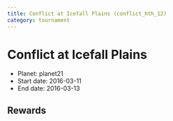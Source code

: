 ```yaml
---
title: Conflict at Icefall Plains (conflict_hth_12)
category: tournament
---
```

# Conflict at Icefall Plains

  * Planet: planet21
  * Start date: 2016-03-11
  * End date: 2016-03-13

## Rewards

